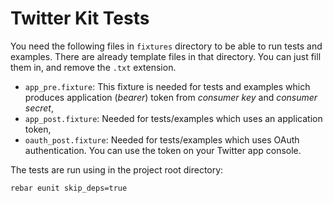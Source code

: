 # Twitter Kit Tests

You need the following files in `fixtures` directory to be able to run tests and examples. There are already template files in that directory. You can just fill them in, and remove the `.txt` extension.

- `app_pre.fixture`: This fixture is needed for tests and examples which produces application (_bearer_) token from *consumer key* and *consumer secret*,
- `app_post.fixture`: Needed for tests/examples which uses an application token,
- `oauth_post.fixture`: Needed for tests/examples which uses OAuth authentication. You can use the token on your Twitter app console.

The tests are run using in the project root directory:

    rebar eunit skip_deps=true
